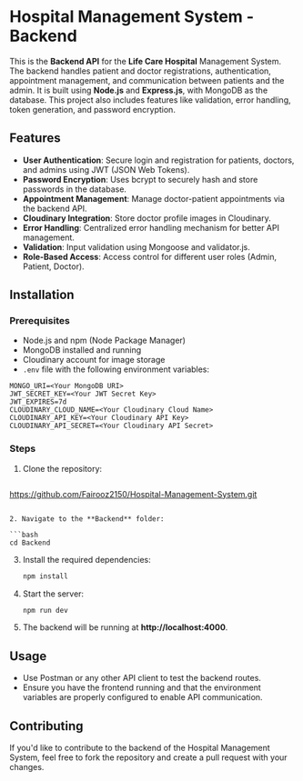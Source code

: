 
# Hospital Management System - Backend

This is the **Backend API** for the **Life Care Hospital** Management System. The backend handles patient and doctor registrations, authentication, appointment management, and communication between patients and the admin. It is built using **Node.js** and **Express.js**, with MongoDB as the database. This project also includes features like validation, error handling, token generation, and password encryption.

## Features

- **User Authentication**: Secure login and registration for patients, doctors, and admins using JWT (JSON Web Tokens).
- **Password Encryption**: Uses bcrypt to securely hash and store passwords in the database.
- **Appointment Management**: Manage doctor-patient appointments via the backend API.
- **Cloudinary Integration**: Store doctor profile images in Cloudinary.
- **Error Handling**: Centralized error handling mechanism for better API management.
- **Validation**: Input validation using Mongoose and validator.js.
- **Role-Based Access**: Access control for different user roles (Admin, Patient, Doctor).


## Installation

### Prerequisites

- Node.js and npm (Node Package Manager)
- MongoDB installed and running
- Cloudinary account for image storage
- `.env` file with the following environment variables:

```
MONGO_URI=<Your MongoDB URI>
JWT_SECRET_KEY=<Your JWT Secret Key>
JWT_EXPIRES=7d
CLOUDINARY_CLOUD_NAME=<Your Cloudinary Cloud Name>
CLOUDINARY_API_KEY=<Your Cloudinary API Key>
CLOUDINARY_API_SECRET=<Your Cloudinary API Secret>
```

### Steps

1. Clone the repository:

   ```bash
  https://github.com/Fairooz2150/Hospital-Management-System.git
   ```

2. Navigate to the **Backend** folder:

   ```bash
   cd Backend
   ```

3. Install the required dependencies:

   ```bash
   npm install
   ```

4. Start the server:

   ```bash
   npm run dev
   ```

5. The backend will be running at **http://localhost:4000**.

## Usage

- Use Postman or any other API client to test the backend routes.
- Ensure you have the frontend running and that the environment variables are properly configured to enable API communication.

## Contributing

If you'd like to contribute to the backend of the Hospital Management System, feel free to fork the repository and create a pull request with your changes.

